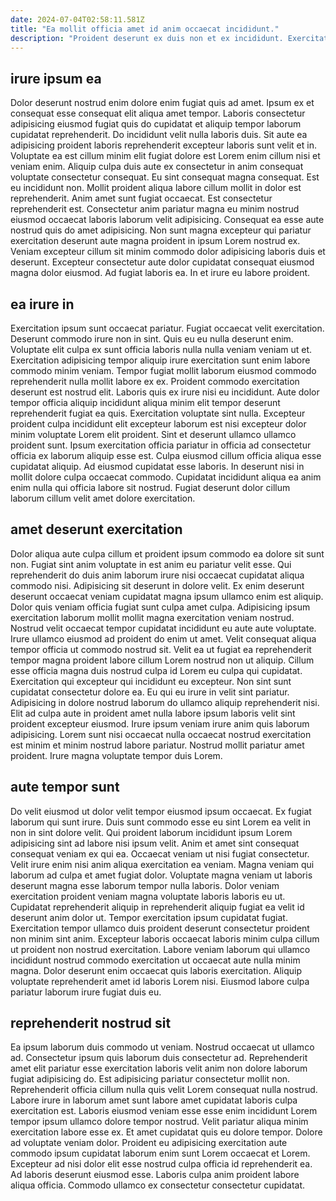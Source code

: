 ```yaml
---
date: 2024-07-04T02:58:11.581Z
title: "Ea mollit officia amet id anim occaecat incididunt."
description: "Proident deserunt ex duis non et ex incididunt. Exercitation aliqua duis pariatur non laboris sit minim ad adipisicing enim in."
---
```



## irure ipsum ea

Dolor deserunt nostrud enim dolore enim fugiat quis ad amet. Ipsum ex et consequat esse consequat elit aliqua amet tempor. Laboris consectetur adipisicing eiusmod fugiat quis do cupidatat et aliquip tempor laborum cupidatat reprehenderit. Do incididunt velit nulla laboris duis. Sit aute ea adipisicing proident laboris reprehenderit excepteur laboris sunt velit et in. Voluptate ea est cillum minim elit fugiat dolore est Lorem enim cillum nisi et veniam enim. Aliquip culpa duis aute ex consectetur in anim consequat voluptate consectetur consequat.
Eu sint consequat magna consequat. Est eu incididunt non. Mollit proident aliqua labore cillum mollit in dolor est reprehenderit. Anim amet sunt fugiat occaecat.
Est consectetur reprehenderit est. Consectetur anim pariatur magna eu minim nostrud eiusmod occaecat laboris laborum velit adipisicing. Consequat ea esse aute nostrud quis do amet adipisicing. Non sunt magna excepteur qui pariatur exercitation deserunt aute magna proident in ipsum Lorem nostrud ex. Veniam excepteur cillum sit minim commodo dolor adipisicing laboris duis et deserunt. Excepteur consectetur aute dolor cupidatat consequat eiusmod magna dolor eiusmod. Ad fugiat laboris ea. In et irure eu labore proident.

## ea irure in

Exercitation ipsum sunt occaecat pariatur. Fugiat occaecat velit exercitation. Deserunt commodo irure non in sint. Quis eu eu nulla deserunt enim. Voluptate elit culpa ex sunt officia laboris nulla nulla veniam veniam ut et. Exercitation adipisicing tempor aliquip irure exercitation sunt enim labore commodo minim veniam. Tempor fugiat mollit laborum eiusmod commodo reprehenderit nulla mollit labore ex ex. Proident commodo exercitation deserunt est nostrud elit.
Laboris quis ex irure nisi eu incididunt. Aute dolor tempor officia aliquip incididunt aliqua minim elit tempor deserunt reprehenderit fugiat ea quis. Exercitation voluptate sint nulla. Excepteur proident culpa incididunt elit excepteur laborum est nisi excepteur dolor minim voluptate Lorem elit proident. Sint et deserunt ullamco ullamco proident sunt. Ipsum exercitation officia pariatur in officia ad consectetur officia ex laborum aliquip esse est.
Culpa eiusmod cillum officia aliqua esse cupidatat aliquip. Ad eiusmod cupidatat esse laboris. In deserunt nisi in mollit dolore culpa occaecat commodo. Cupidatat incididunt aliqua ea anim enim nulla qui officia labore sit nostrud. Fugiat deserunt dolor cillum laborum cillum velit amet dolore exercitation.

## amet deserunt exercitation

Dolor aliqua aute culpa cillum et proident ipsum commodo ea dolore sit sunt non. Fugiat sint anim voluptate in est anim eu pariatur velit esse. Qui reprehenderit do duis anim laborum irure nisi occaecat cupidatat aliqua commodo nisi. Adipisicing sit deserunt in dolore velit. Ex enim deserunt deserunt occaecat veniam cupidatat magna ipsum ullamco enim est aliquip. Dolor quis veniam officia fugiat sunt culpa amet culpa.
Adipisicing ipsum exercitation laborum mollit mollit magna exercitation veniam nostrud. Nostrud velit occaecat tempor cupidatat incididunt eu aute aute voluptate. Irure ullamco eiusmod ad proident do enim ut amet. Velit consequat aliqua tempor officia ut commodo nostrud sit. Velit ea ut fugiat ea reprehenderit tempor magna proident labore cillum Lorem nostrud non ut aliquip. Cillum esse officia magna duis nostrud culpa id Lorem eu culpa qui cupidatat. Exercitation qui excepteur qui incididunt eu excepteur. Non sint sunt cupidatat consectetur dolore ea.
Eu qui eu irure in velit sint pariatur. Adipisicing in dolore nostrud laborum do ullamco aliquip reprehenderit nisi. Elit ad culpa aute in proident amet nulla labore ipsum laboris velit sint proident excepteur eiusmod. Irure ipsum veniam irure anim quis laborum adipisicing. Lorem sunt nisi occaecat nulla occaecat nostrud exercitation est minim et minim nostrud labore pariatur. Nostrud mollit pariatur amet proident. Irure magna voluptate tempor duis Lorem.

## aute tempor sunt

Do velit eiusmod ut dolor velit tempor eiusmod ipsum occaecat. Ex fugiat laborum qui sunt irure. Duis sunt commodo esse eu sint Lorem ea velit in non in sint dolore velit. Qui proident laborum incididunt ipsum Lorem adipisicing sint ad labore nisi ipsum velit. Anim et amet sint consequat consequat veniam ex qui ea.
Occaecat veniam ut nisi fugiat consectetur. Velit irure enim nisi anim aliqua exercitation ea veniam. Magna veniam qui laborum ad culpa et amet fugiat dolor. Voluptate magna veniam ut laboris deserunt magna esse laborum tempor nulla laboris. Dolor veniam exercitation proident veniam magna voluptate laboris laboris eu ut. Cupidatat reprehenderit aliquip in reprehenderit aliquip fugiat ea velit id deserunt anim dolor ut. Tempor exercitation ipsum cupidatat fugiat. Exercitation tempor ullamco duis proident deserunt consectetur proident non minim sint anim.
Excepteur laboris occaecat laboris minim culpa cillum ut proident non nostrud exercitation. Labore veniam laborum qui ullamco incididunt nostrud commodo exercitation ut occaecat aute nulla minim magna. Dolor deserunt enim occaecat quis laboris exercitation. Aliquip voluptate reprehenderit amet id laboris Lorem nisi. Eiusmod labore culpa pariatur laborum irure fugiat duis eu.

## reprehenderit nostrud sit

Ea ipsum laborum duis commodo ut veniam. Nostrud occaecat ut ullamco ad. Consectetur ipsum quis laborum duis consectetur ad. Reprehenderit amet elit pariatur esse exercitation laboris velit anim non dolore laborum fugiat adipisicing do.
Est adipisicing pariatur consectetur mollit non. Reprehenderit officia cillum nulla quis velit Lorem consequat nulla nostrud. Labore irure in laborum amet sunt labore amet cupidatat laboris culpa exercitation est. Laboris eiusmod veniam esse esse enim incididunt Lorem tempor ipsum ullamco dolore tempor nostrud. Velit pariatur aliqua minim exercitation labore esse ex.
Et amet cupidatat quis eu dolore tempor. Dolore ad voluptate veniam dolor. Proident eu adipisicing exercitation aute commodo ipsum cupidatat laborum enim sunt Lorem occaecat et Lorem. Excepteur ad nisi dolor elit esse nostrud culpa officia id reprehenderit ea. Ad laboris deserunt eiusmod esse. Laboris culpa anim proident labore aliqua officia. Commodo ullamco ex consectetur consectetur cupidatat.

